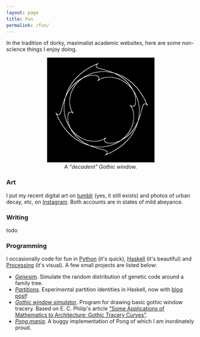 ```yaml
---
layout: page
title: Fun
permalink: /fun/
---
```


In the tradition of dorky, maximalist academic websites, here are some
non-science things I enjoy doing.

<figure>
 <div style="text-align:center"><img src ="/images/gothic-2.png" /> <figcaption><i>A "decadent" Gothic window.</i></figcaption>
 	 </div>
  </figure>

### Art

I put my recent digital art on [tumblr](https://caedrix.tumblr.com/)
(yes, it still exists) and photos of urban decay, etc, on
[Instagram](https://www.instagram.com/dr__abe/). Both accounts are in states of mild abeyance.

### Writing

todo

### Programming

I occasionally code for fun in [Python](https://www.python.org/)
(it's quick), [Haskell](https://www.haskell.org/) (it's beautiful) and
[Processing](https://processing.org/) (it's visual). A few small
projects are listed below:

- [*Genesim*](https://github.com/hapax/genesim). Simulate the random
distribution of genetic code around a family tree.
- [*Partitions*](https://github.com/hapax/haskell-partitions). Experimental
  partition identities in Haskell, now with [blog post](https://hapax.github.io/mathematics/programming/haskell-partition/)!
- [*Gothic window simulator*](https://www.openprocessing.org/sketch/571835). Program for drawing basic gothic window tracery. Based on E. C. Philip's article ["Some Applications of Mathematics to Architecture: Gothic Tracery Curves"](https://www.jstor.org/stable/2298643).
- [*Pong mania*](https://www.openprocessing.org/sketch/590092). A
  buggy implementation of Pong of which I am inordinately proud.
